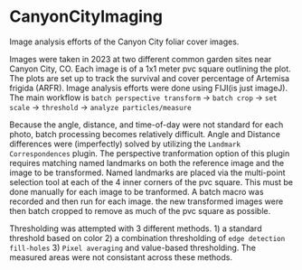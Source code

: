 # CanyonCityImaging
Image analysis efforts of the Canyon City foliar cover images. 

Images were taken in 2023 at two different common garden sites near Canyon City, CO. Each image is of a 1x1 meter pvc square outlining the plot. The plots are set up to track the survival and cover percentage of Artemisa frigida (ARFR). 
Image analysis efforts were done using FIJI(is just imageJ). The main workflow is `batch perspective transform` -> `batch crop` -> `set scale` -> `threshold` -> `analyze particles/measure`

Because the angle, distance, and time-of-day were not standard for each photo, batch processing becomes relatively difficult. Angle and Distance differences were (imperfectly) solved by utilizing the `Landmark Correspondences` plugin.
The perspective tranformation option of this plugin requires matching named landmarks on both the reference image and the image to be transformed. Named landmarks are placed via the multi-point selection tool at each of the 4 inner 
corners of the pvc square. This must be done manually for each image to be tranformed. A batch macro was recorded and then run for each image. the new transformed images were then batch cropped to remove as much of the pvc square as possible. 

Thresholding was attempted with 3 different methods. 1) a standard threshold based on color 2) a combination thresholding of `edge detection` `fill-holes` 3) `Pixel averaging` and value-based thresholding.
The measured areas were not consistant across these methods. 
